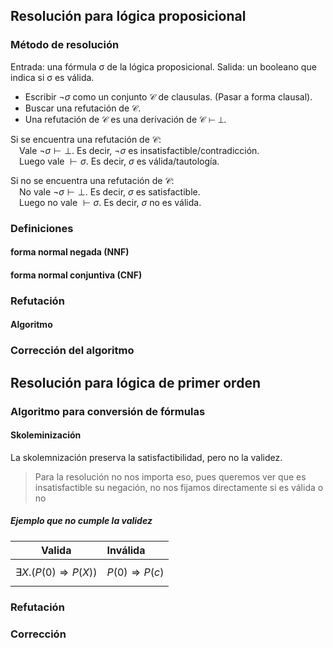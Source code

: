 ## Resolución para lógica proposicional

### Método de resolución

Entrada: una fórmula σ de la lógica proposicional.
Salida: un booleano que indica si σ es válida.

+ Escribir $\neg \sigma$  como un conjunto $\mathcal{C}$ de clausulas.
  (Pasar a forma clausal).
+ Buscar una refutación de $\mathcal{C}$.
+ Una refutación de $\mathcal{C}$ es una derivación de $\mathcal{C} \vdash \bot$.

Si se encuentra una refutación de $\mathcal{C}$:  
 Vale $\neg \sigma \vdash \bot$. Es decir, $\neg \sigma$ es insatisfactible/contradicción.  
 Luego vale $\vdash \sigma$. Es decir, $\sigma$ es válida/tautología.

Si no se encuentra una refutación de $\mathcal{C}$:  
 No vale $\neg \sigma \vdash \bot$. Es decir, $\sigma$ es satisfactible.  
 Luego no vale $\vdash \sigma$. Es decir, $\sigma$ no es válida.
### Definiciones

#### forma normal negada (NNF)
#### forma normal conjuntiva (CNF)

### Refutación

#### Algoritmo

### Corrección del algoritmo


## Resolución para lógica de primer orden

### Algoritmo para conversión de fórmulas

#### Skoleminización

La skolemnización preserva la satisfactibilidad, pero no la validez. 
>Para la resolución no nos importa eso, pues queremos ver que es insatisfactible su negación, no nos fijamos directamente si es válida o no

##### Ejemplo que no cumple la validez

|        Valida         | Inválida        |
| :-------------------: | :-------------- |
| $$∃X. (P(0) ⇒ P(X))$$ | $$P(0) ⇒ P(c)$$ |


### Refutación


### Corrección




